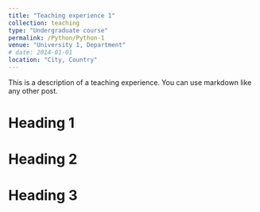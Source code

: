 ```yaml
---
title: "Teaching experience 1"
collection: teaching
type: "Undergraduate course"
permalink: /Python/Python-1
venue: "University 1, Department"
# date: 2014-01-01
location: "City, Country"
---
```


This is a description of a teaching experience. You can use markdown like any other post.

Heading 1
======

Heading 2
======

Heading 3
======